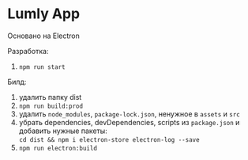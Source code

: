 # Lumly App

Основано на Electron

Разработка:
1. `npm run start`

Билд:
1. удалить папку dist
2. `npm run build:prod`
3. удалить `node_modules`, `package-lock.json`, ненужное в `assets` и `src`
4. убрать dependencies, devDependencies, scripts из `package.json` и добавить нужные пакеты:  
`cd dist && npm i electron-store electron-log --save`
5. `npm run electron:build`
